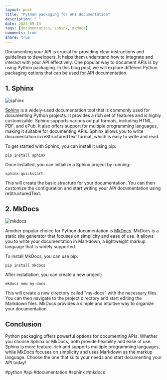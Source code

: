 ```yaml
---
layout: post
title: "Python packaging for API documentation"
description: " "
date: 2023-09-13
tags: [documentation, sphinx, mkdocs]
comments: true
share: true
---
```


Documenting your API is crucial for providing clear instructions and guidelines to developers. It helps them understand how to integrate and interact with your API effectively. One popular way to document APIs is by using Python packaging. In this blog post, we will explore different Python packaging options that can be used for API documentation.

## 1. Sphinx

![sphinx](https://sphinx-doc.org/_static/sphinxheader.png)

[Sphinx](https://www.sphinx-doc.org/) is a widely-used documentation tool that is commonly used for documenting Python projects. It provides a rich set of features and is highly customizable. Sphinx supports various output formats, including HTML, PDF, and ePub. It also offers support for multiple programming languages, making it suitable for documenting APIs. Sphinx allows you to write documentation in reStructuredText format, which is easy to write and read.

To get started with Sphinx, you can install it using pip:

```
pip install sphinx
```

Once installed, you can initialize a Sphinx project by running:

```
sphinx-quickstart
```

This will create the basic structure for your documentation. You can then customize the configuration and start writing your API documentation using reStructuredText.

## 2. MkDocs

![mkdocs](https://www.mkdocs.org/img/logo.png)

Another popular choice for Python documentation is [MkDocs](https://www.mkdocs.org/). MkDocs is a static site generator that focuses on simplicity and ease of use. It allows you to write your documentation in Markdown, a lightweight markup language that is widely supported.

To install MkDocs, you can use pip:

```
pip install mkdocs
```

After installation, you can create a new project:

```
mkdocs new my-docs
```

This will create a new directory called "my-docs" with the necessary files. You can then navigate to the project directory and start editing the Markdown files. MkDocs provides a simple and intuitive way to organize your documentation.

## Conclusion

Python packaging offers powerful options for documenting APIs. Whether you choose Sphinx or MkDocs, both provide flexibility and ease of use. Sphinx is more feature-rich and supports multiple programming languages, while MkDocs focuses on simplicity and uses Markdown as the markup language. Choose the one that suits your needs and start documenting your API today!

#python #api #documentation #sphinx #mkdocs